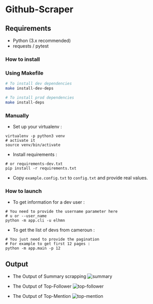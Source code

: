 # Github-Scraper

## Requirements

- Python (3.x recommended)
- requests / pytest

### How to install

### Using Makefile

```bash
# To install dev dependencies
make install-dev-deps

# To install prod dependencies
make install-deps
```

### Manually

- Set up your virtualenv :
```shell
virtualenv -p python3 venv
# activate it
source venv/bin/activate
```

- Install requirements :
```shell
# or requirements-dev.txt
pip install -r requirements.txt
```

- Copy `example.config.txt` to `config.txt` and provide real values.


### How to launch

- To get information for a dev user :
```shell
# You need to provide the username parameter here
# u or --user_name
python -m app.cli -u elhmn
```

- To get the list of devs from cameroun :
```shell
# You just need to provide the pagination
# For example to get first 12 pages :
python -m app.main -p 12
```

## Output

- The Output of Summary scrapping
![summary](./img/page_summary.png)

- The Output of Top-Follower
![top-follower](./img/top_follower.png)

- The Output of Top-Mention
![top-mention](./img/top_mention.png)

